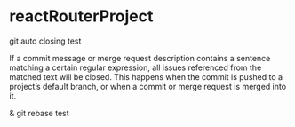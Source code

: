 # reactRouterProject

git auto closing test

If a commit message or merge request description contains a sentence matching a certain regular expression, all issues referenced from the matched text will be closed. This happens when the commit is pushed to a project’s default branch, or when a commit or merge request is merged into it.

& git rebase test